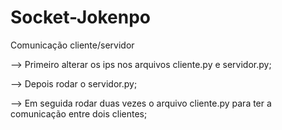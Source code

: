 # Socket-Jokenpo
Comunicação cliente/servidor

--> Primeiro alterar os ips nos arquivos cliente.py e servidor.py;

--> Depois rodar o servidor.py;

--> Em seguida rodar duas vezes o arquivo cliente.py para ter a comunicação entre dois clientes;
